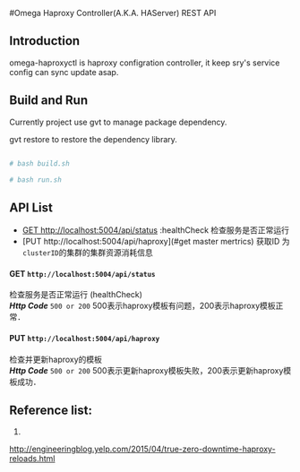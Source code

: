 #Omega Haproxy Controller(A.K.A. HAServer) REST API


## Introduction

omega-haproxyctl is haproxy configration controller, it keep sry's service
config can sync update asap.

## Build and Run

Currently project use gvt to manage package dependency.

gvt restore to restore the dependency library.

```bash

# bash build.sh

# bash run.sh
```

## API List
  - [GET http://localhost:5004/api/status](#healthCheck)  :healthCheck  检查服务是否正常运行
  - [PUT http://localhost:5004/api/haproxy](#get master mertrics) 获取ID 为`clusterID`的集群的集群资源消耗信息

#### GET `http://localhost:5004/api/status`
检查服务是否正常运行 (healthCheck)   </br>
***Http Code***
`
500 or 200
`
500表示haproxy模板有问题，200表示haproxy模板正常．


#### PUT `http://localhost:5004/api/haproxy`
检查并更新haproxy的模板   </br>
***Http Code***
`
500 or 200
`
500表示更新haproxy模板失败，200表示更新haproxy模板成功．

## Reference list:
1.
http://engineeringblog.yelp.com/2015/04/true-zero-downtime-haproxy-reloads.html

